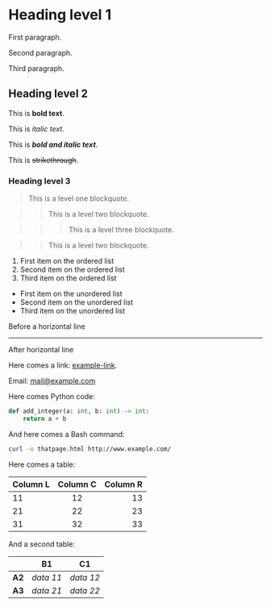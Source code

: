 # Heading level 1
First paragraph.

Second paragraph.

Third paragraph.

## Heading level 2
This is **bold text**.

This is *italic text*.

This is ***bold and italic text***.

This is ~~strikethrough~~.

### Heading level 3
> This is a level one blockquote.

> > This is a level two blockquote.

> > > This is a level three blockquote.

> > This is a level two blockquote.

1. First item on the ordered list
2. Second item on the ordered list
3. Third item on the ordered list

- First item on the unordered list
- Second item on the unordered list
- Third item on the unordered list

Before a horizontal line

---

After horizontal line

Here comes a link: [example-link](https://www.example.com).

Email: <mail@example.com>

Here comes Python code:

```python
def add_integer(a: int, b: int) -> int:
    return a + b
```

And here comes a Bash command:

```bash 
curl -o thatpage.html http://www.example.com/
```

Here comes a table:

| **Column L** | **Column C** | **Column R** |
| :----------- | :----------: | -----------: |
| 11           |      12      |           13 |
| 21           |      22      |           23 |
| 31           |      32      |           33 |

And a second table:

|        | **B1**    | **C1**    |
| ------ | --------- | --------- |
| **A2** | _data 11_ | _data 12_ |
| **A3** | _data 21_ | _data 22_ |